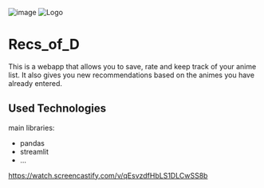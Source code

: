 ![image](https://github.com/user-attachments/assets/58f56675-a164-496e-9749-6956c7bc6f39)
![Logo](https://dev-to-uploads.s3.amazonaws.com/uploads/articles/th5xamgrr6se0x5ro4g6.png)


# Recs_of_D

This is a webapp that allows you to save, rate and keep track of your anime list. It also gives you new recommendations based on the animes you have already entered.


## Used Technologies
main libraries: 
- pandas
- streamlit
- ...



https://watch.screencastify.com/v/qEsvzdfHbLS1DLCwSS8b

